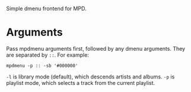 Simple dmenu frontend for MPD.

# Arguments

Pass mpdmenu arguments first, followed by any dmenu arguments. They are separated by `::`. For example:

    mpdmenu -p :: -sb '#000000'

`-l` is library mode (default), which descends artists and albums. `-p` is
playlist mode, which selects a track from the current playlist.
